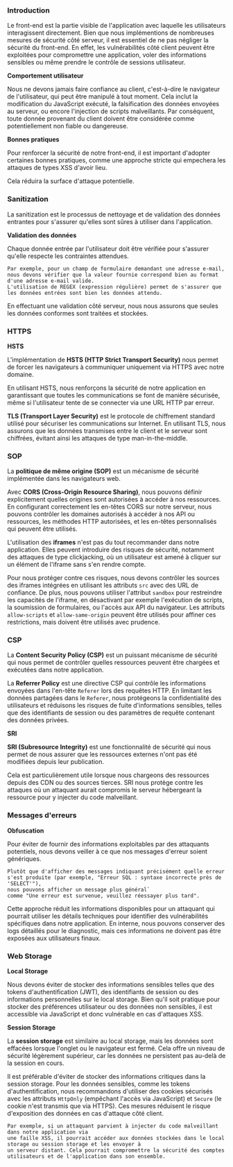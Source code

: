 ### **Introduction**

Le front-end est la partie visible de l'application avec laquelle les utilisateurs interagissent directement. Bien que nous implémentions de nombreuses mesures de sécurité côté serveur, il est essentiel de ne pas négliger la sécurité du front-end. En effet, les vulnérabilités côté client peuvent être exploitées pour compromettre une application, voler des informations sensibles ou même prendre le contrôle de sessions utilisateur.

**Comportement utilisateur**

Nous ne devons jamais faire confiance au client, c'est-à-dire le navigateur de l'utilisateur, qui peut être manipulé à tout moment. Cela inclut la modification du JavaScript exécuté, la falsification des données envoyées au serveur, ou encore l'injection de scripts malveillants. Par conséquent, toute donnée provenant du client doivent être considérée comme potentiellement non fiable ou dangereuse.

**Bonnes pratiques**

Pour renforcer la sécurité de notre front-end, il est important d'adopter certaines bonnes pratiques, comme une approche stricte qui empechera les attaques de types XSS d'avoir lieu. 

Cela réduira la surface d'attaque potentielle.

### **Sanitization**

La sanitization est le processus de nettoyage et de validation des données entrantes pour s'assurer qu'elles sont sûres à utiliser dans l'application.

**Validation des données**

Chaque donnée entrée par l'utilisateur doit être vérifiée pour s'assurer qu'elle respecte les contraintes attendues. 

```
Par exemple, pour un champ de formulaire demandant une adresse e-mail, 
nous devons vérifier que la valeur fournie correspond bien au format d'une adresse e-mail valide.
L'utilisation de REGEX (expression régulière) permet de s'assurer que les données entrées sont bien les données attendu.
```
En effectuant une validation côté serveur, nous nous assurons que seules les données conformes sont traitées et stockées.

### **HTTPS**

**HSTS**

L'implémentation de **HSTS (HTTP Strict Transport Security)** nous permet de forcer les navigateurs à communiquer uniquement via HTTPS avec notre domaine.

En utilisant HSTS, nous renforçons la sécurité de notre application en garantissant que toutes les communications se font de manière sécurisée, même si l'utilisateur tente de se connecter via une URL HTTP par erreur.

**TLS (Transport Layer Security)** est le protocole de chiffrement standard utilisé pour sécuriser les communications sur Internet. En utilisant TLS, nous assurons que les données transmises entre le client et le serveur sont chiffrées, évitant ainsi les attaques de type man-in-the-middle.

### **SOP**

La **politique de même origine (SOP)** est un mécanisme de sécurité implémentée dans les navigateurs web.

Avec **CORS (Cross-Origin Resource Sharing)**, nous pouvons définir explicitement quelles origines sont autorisées à accéder à nos ressources. En configurant correctement les en-têtes CORS sur notre serveur, nous pouvons contrôler les domaines autorisés à accéder à nos API ou ressources, les méthodes HTTP autorisées, et les en-têtes personnalisés qui peuvent être utilisés.

L'utilisation des **iframes** n'est pas du tout recommander dans notre application. Elles peuvent introduire des risques de sécurité, notamment des attaques de type clickjacking, où un utilisateur est amené à cliquer sur un élément de l'iframe sans s'en rendre compte.

Pour nous protéger contre ces risques, nous devons contrôler les sources des iframes intégrées en utilisant les attributs `src` avec des URL de confiance. De plus, nous pouvons utiliser l'attribut `sandbox` pour restreindre les capacités de l'iframe, en désactivant par exemple l'exécution de scripts, la soumission de formulaires, ou l'accès aux API du navigateur. Les attributs `allow-scripts` et `allow-same-origin` peuvent être utilisés pour affiner ces restrictions, mais doivent être utilisés avec prudence.

### **CSP**

La **Content Security Policy (CSP)** est un puissant mécanisme de sécurité qui nous permet de contrôler quelles ressources peuvent être chargées et exécutées dans notre application.

La **Referrer Policy** est une directive CSP qui contrôle les informations envoyées dans l'en-tête `Referer` lors des requêtes HTTP.
En limitant les données partagées dans le `Referer`, nous protégeons la confidentialité des utilisateurs et réduisons les risques de fuite d'informations sensibles, telles que des identifiants de session ou des paramètres de requête contenant des données privées.

**SRI**

**SRI (Subresource Integrity)** est une fonctionnalité de sécurité qui nous permet de nous assurer que les ressources externes n'ont pas été modifiées depuis leur publication. 

Cela est particulièrement utile lorsque nous chargeons des ressources depuis des CDN ou des sources tierces. SRI nous protège contre les attaques où un attaquant aurait compromis le serveur hébergeant la ressource pour y injecter du code malveillant.

### **Messages d'erreurs**

**Obfuscation**

Pour éviter de fournir des informations exploitables par des attaquants potentiels, nous devons veiller à ce que nos messages d'erreur soient génériques. 

```
Plutôt que d'afficher des messages indiquant précisément quelle erreur
s'est produite (par exemple, "Erreur SQL : syntaxe incorrecte près de 'SELECT'"),
nous pouvons afficher un message plus général`
comme "Une erreur est survenue, veuillez réessayer plus tard".
```

Cette approche réduit les informations disponibles pour un attaquant qui pourrait utiliser les détails techniques pour identifier des vulnérabilités spécifiques dans notre application. En interne, nous pouvons conserver des logs détaillés pour le diagnostic, mais ces informations ne doivent pas être exposées aux utilisateurs finaux.

### **Web Storage**

**Local Storage**

Nous devons éviter de stocker des informations sensibles telles que des tokens d'authentification (JWT), des identifiants de session ou des informations personnelles sur le local storage.
Bien qu'il soit pratique pour stocker des préférences utilisateur ou des données non sensibles, il est accessible via JavaScript et donc vulnérable en cas d'attaques XSS.

**Session Storage**

La **session storage** est similaire au local storage, mais les données sont effacées lorsque l'onglet ou le navigateur est fermé. Cela offre un niveau de sécurité légèrement supérieur, car les données ne persistent pas au-delà de la session en cours.

Il est préférable d'éviter de stocker des informations critiques dans la session storage. Pour les données sensibles, comme les tokens d'authentification, nous recommandons d'utiliser des cookies sécurisés avec les attributs `HttpOnly` (empêchant l'accès via JavaScript) et `Secure` (le cookie n'est transmis que via HTTPS). Ces mesures réduisent le risque d'exposition des données en cas d'attaque côté client.

```
Par exemple, si un attaquant parvient à injecter du code malveillant dans notre application via 
une faille XSS, il pourrait accéder aux données stockées dans le local storage ou session storage et les envoyer à 
un serveur distant. Cela pourrait compromettre la sécurité des comptes utilisateurs et de l'application dans son ensemble.
```
